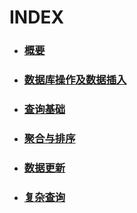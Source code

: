 # INDEX
- ### [概要](./概要.md)
- ### [数据库操作及数据插入](./数据库操作及数据插入.md)
- ### [查询基础](./查询基础.md)
- ### [聚合与排序](./聚合与排序.md)
- ### [数据更新](./数据更新.md)
- ### [复杂查询](./复杂查询.md)
